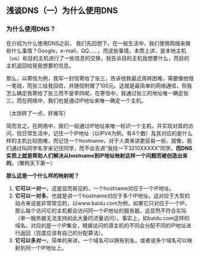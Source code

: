 ##  浅谈DNS（一）为什么使用DNS



### 为什么使用DNS？

 在介绍为什么使用DNS之前， 我们先回想下，在一般生活中，我们使用网络来做些什么事情？Google，e-mail，QQ......，而这些事情，本质上讲，是本地主机（us）和目的主机进行了一些信息的交换，我告诉目的主机我想要什么，而目的主机返回给我我想要的信息。

那么，以寄信为例，我写一封信寄给了张三，告诉他我最近周转困难，需要像他借一笔钱，而张三给我回信，并随信附赠了100元。这就是最简单的网络通信，但我怎么确定我寄给了张三而不是李四呢，在寄信中，我通过张三的地址唯一确定张三，而在网络中，我们也是通过IP地址来唯一确定一个主机。

（太琐碎了一点，好难写）

简而言之，在网络中，我们一般通过IP地址来唯一标识一个主机，并实现对其的访问，但日常生活中，记住一个IP地址（以IPV4为例，有4个数）及其对应的是什么样的主机比较困难，而记住一个hostname，对于人类来讲更容易一些。就像，我们通过叫同学名字来记住同学，而不会去讲“我找一下3210XXXXX”同学。**而DNS实质上就是帮助人们解决从hostname到IP地址映射这样一个问题而被创造出来的**。（懒狗天下第一）

**那么这是一个什么样的映射呢？**

1. **它可以一对一**。这是显而易见的，一个hostname对应于一个IP地址。
2. **它可以一对多**。也就是讲一个hostname对应于多个IP地址。这对应于大型的站点来说是非常常见的，以www.baidu.com为例，如果它只对应于一个IP，那么每个访问它的主机都会访问同一个IP地址的服务器，这显然不符合实际（单一服务器无法支持如此大量的流量访问）。事实上，如baidu.com这样的域名，对应的是一个IP集合，根据访问的源主机的不同会分配不同的IP地址进行返回（百度应该有自己的分配算法）。
3. **它可以多对一**。简单的来讲，一个域名可以拥有别名，或者说多个域名可以映射到同一个IP地址上。

